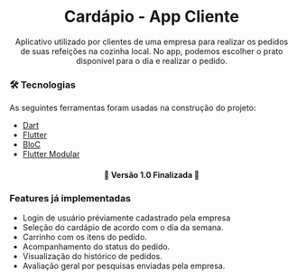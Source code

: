 <h1 align="center">Cardápio - App Cliente</h1>

<p align="center">Aplicativo utilizado por clientes de uma empresa para realizar os pedidos de suas refeições na cozinha local. No app, podemos escolher o prato disponivel para o dia e realizar o pedido.</p>

### 🛠 Tecnologias

As seguintes ferramentas foram usadas na construção do projeto:

- [Dart](https://dart.dev/)
- [Flutter](https://flutter.dev/)
- [BloC](https://pub.dev/packages/flutter_bloc)
- [Flutter Modular](https://pub.dev/packages/flutter_modular)

<h4 align="center"> 
	🚧  Versão 1.0 Finalizada  🚧
</h4>

### Features já implementadas
- Login de usuário préviamente cadastrado pela empresa
- Seleção do cardápio de acordo com o dia da semana.
- Carrinho com os itens do pedido.
- Acompanhamento do status do pedido.
- Visualização do histórico de pedidos.
- Avaliação geral por pesquisas enviadas pela empresa.
